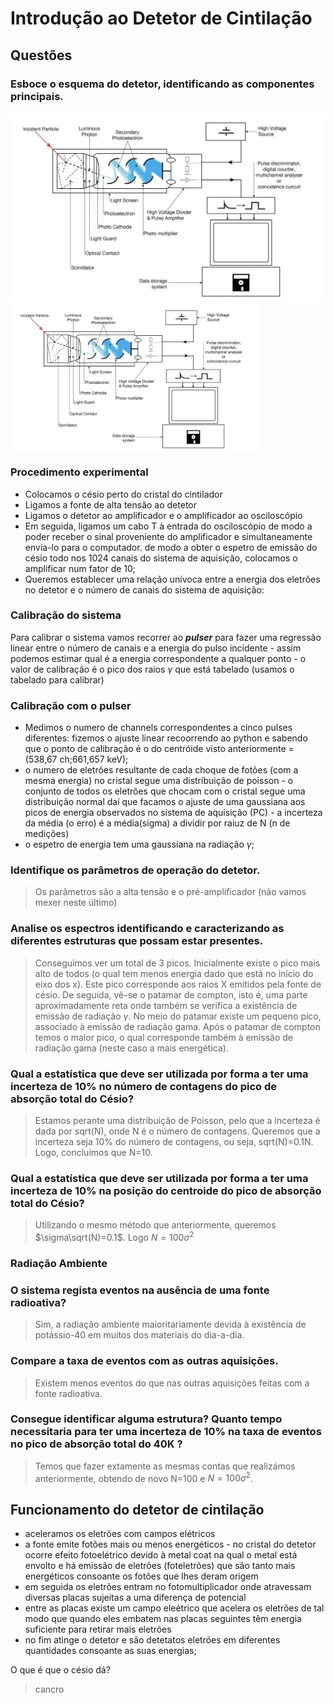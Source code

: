 # Introdução ao Detetor de Cintilação

## Questões

### Esboce o esquema do detetor, identificando as componentes principais.
![Esquema Cintilador](png/Esquema.png)
<img align="center" src="png/Esquema.png" width="400">


### Procedimento experimental
- Colocamos o césio perto do cristal do cintilador
- Ligamos a fonte de alta tensão ao detetor
- Ligamos o detetor ao amplificador e o amplificador ao osciloscópio 
- Em seguida, ligamos um cabo T à entrada do osciloscópio de modo a poder receber o sinal proveniente do amplificador e simultaneamente envia-lo para o computador. de modo a obter o espetro de emissão do césio todo nos 1024 canais do sistema de aquisição, colocamos o amplificar num fator de 10;
- Queremos establecer uma relação unívoca entre a energia dos eletrões no detetor e o número de canais do sistema de aquisição:

### Calibração do sistema 
Para calibrar o sistema vamos recorrer ao **_pulser_** para fazer uma regressão linear entre o número de canais e a energia do pulso incidente - assim podemos estimar qual é a energia correspondente a qualquer ponto - o valor de calibração é o pico dos raios $\gamma$ que está tabelado (usamos o tabelado para calibrar)
### Calibração com o pulser
- Medimos o numero de channels correspondentes a cinco pulses diferentes: fizemos o ajuste linear recoorrendo ao python e sabendo que o ponto de calibração é o do centróide visto anteriormente =(538,67 ch;661,657 keV);
- o numero de eletrões resultante de cada choque de fotões (com a mesma energia) no cristal segue uma distribuição de poisson - o conjunto de todos os eletrões que chocam com o cristal segue uma distribuição normal daí que facamos o ajuste de uma gaussiana aos picos de energia observados no sistema de aquisição (PC) - a incerteza da média (o erro) é a média(sigma) a dividir por raiuz de N (n de medições)
- o espetro de energia tem uma gaussiana na radiação $\gamma$;
### Identifique os parâmetros de operação do detetor.
> Os parâmetros são a alta tensão e o pré-amplificador (não vamos mexer neste último)

### Analise os espectros identificando e caracterizando as diferentes estruturas que possam estar presentes.
> Conseguimos ver um total de 3 picos. Inicialmente existe o pico mais alto de todos (o qual tem menos energia dado que está no início do eixo dos x). Este pico corresponde aos raios X emitidos pela fonte de césio. De seguida, vê-se o patamar de compton, isto é, uma parte aproximadamente reta onde também se verifica a existência de emissão de radiação $\gamma$. No meio do patamar existe um pequeno pico, associado à emissão de radiação gama. Após o patamar de compton temos o maior pico, o qual corresponde também à emissão de radiação gama (neste caso a mais energética).

### Qual a estatística que deve ser utilizada por forma a ter uma incerteza de 10% no número de contagens do pico de absorção total do Césio?
> Estamos perante uma distribuição de Poisson, pelo que a incerteza é dada por sqrt(N), onde N é o número de contagens. Queremos que a incerteza seja 10% do número de contagens, ou seja, sqrt(N)=0.1N. Logo, concluimos que N=10.
     
### Qual a estatística que deve ser utilizada por forma a ter uma incerteza de 10% na posição do centroide do pico de absorção total do Césio? 
> Utilizando o mesmo método que anteriormente, queremos $\sigma\sqrt(N)=0.1$. Logo $N=100{\sigma}^2$

### Radiação Ambiente
### O sistema regista eventos na ausência de uma fonte radioativa? 
> Sim, a radiação ambiente maioritariamente devida à existência de potássio-40 em muitos dos materiais do dia-a-dia.

### Compare a taxa de eventos com as outras aquisições.  
> Existem menos eventos do que nas outras aquisições feitas com a fonte radioativa.

### Consegue identificar alguma estrutura? Quanto tempo necessitaria para ter uma incerteza de 10% na taxa de eventos no pico de absorção total do 40K ?
> Temos que fazer extamente as mesmas contas que realizámos anteriormente, obtendo de novo N=100 e $N=100{\sigma}^2$.




## Funcionamento do detetor de cintilação
- aceleramos os eletrões com campos elétricos
- a fonte emite fotões mais ou menos energéticos - no cristal do detetor ocorre efeito fotoelétrico devido à metal coat na qual o metal está envolto e há emissão de eletrões (foteletrões) que são tanto mais energéticos consoante os fotões que lhes deram origem
- em seguida os eletrões entram no fotomultiplicador onde atravessam diversas placas sujeitas a uma diferença de potencial
- entre as placas existe um campo eleétrico que acelera os eletrões de tal modo que quando eles embatem nas placas seguintes têm energia suficiente para retirar mais eletrões
- no fim atinge o detetor e são detetatos eletrões em diferentes quantidades consoante as suas energias;



O que é que o césio dá?
>cancro